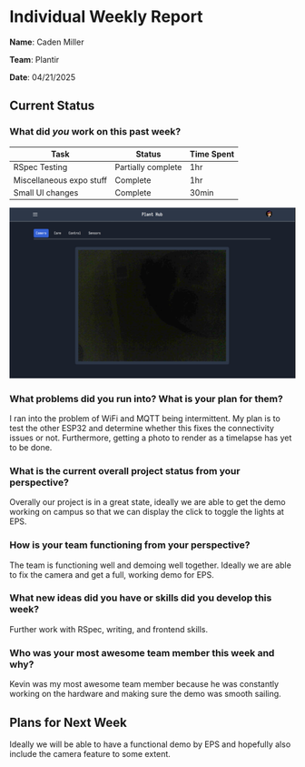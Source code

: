 # Individual Weekly Report

**Name**: Caden Miller

**Team**: Plantir

**Date**: 04/21/2025

## Current Status

### What did _you_ work on this past week?

| Task | Status | Time Spent | 
| ---- | ------ | ---------- |
|RSpec Testing|Partially complete|1hr|
|Miscellaneous expo stuff|Complete|1hr|
|Small UI changes|Complete|30min|

![UI11](./assets/UI11.png)

### What problems did you run into? What is your plan for them?
I ran into the problem of WiFi and MQTT being intermittent. My plan is to test the other ESP32 and determine whether this fixes the connectivity issues or not. Furthermore, getting a photo to render as a timelapse has yet to be done.


### What is the current overall project status from your perspective? 
Overally our project is in a great state, ideally we are able to get the demo working on campus so that we can display the click to toggle the lights at EPS.


### How is your team functioning from your perspective?
The team is functioning well and demoing well together. Ideally we are able to fix the camera and get a full, working demo for EPS. 

### What new ideas did you have or skills did you develop this week?
Further work with RSpec, writing, and frontend skills.

### Who was your most awesome team member this week and why?
Kevin was my most awesome team member because he was constantly working on the hardware and making sure the demo was smooth sailing.

## Plans for Next Week
Ideally we will be able to have a functional demo by EPS and hopefully also include the camera feature to some extent.
